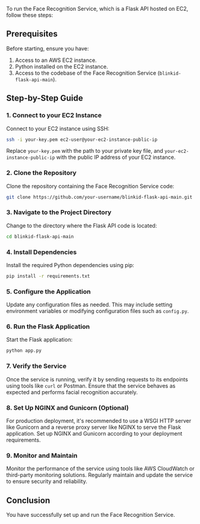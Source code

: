 To run the Face Recognition Service, which is a Flask API hosted on EC2, follow these steps:

## Prerequisites

Before starting, ensure you have:

1. Access to an AWS EC2 instance.
2. Python installed on the EC2 instance.
3. Access to the codebase of the Face Recognition Service (`blinkid-flask-api-main`).

## Step-by-Step Guide

### 1. Connect to your EC2 Instance

Connect to your EC2 instance using SSH:

```bash
ssh -i your-key.pem ec2-user@your-ec2-instance-public-ip
```

Replace `your-key.pem` with the path to your private key file, and `your-ec2-instance-public-ip` with the public IP address of your EC2 instance.

### 2. Clone the Repository

Clone the repository containing the Face Recognition Service code:

```bash
git clone https://github.com/your-username/blinkid-flask-api-main.git
```

### 3. Navigate to the Project Directory

Change to the directory where the Flask API code is located:

```bash
cd blinkid-flask-api-main
```

### 4. Install Dependencies

Install the required Python dependencies using pip:

```bash
pip install -r requirements.txt
```

### 5. Configure the Application

Update any configuration files as needed. This may include setting environment variables or modifying configuration files such as `config.py`.

### 6. Run the Flask Application

Start the Flask application:

```bash
python app.py
```

### 7. Verify the Service

Once the service is running, verify it by sending requests to its endpoints using tools like `curl` or Postman. Ensure that the service behaves as expected and performs facial recognition accurately.

### 8. Set Up NGINX and Gunicorn (Optional)

For production deployment, it's recommended to use a WSGI HTTP server like Gunicorn and a reverse proxy server like NGINX to serve the Flask application. Set up NGINX and Gunicorn according to your deployment requirements.

### 9. Monitor and Maintain

Monitor the performance of the service using tools like AWS CloudWatch or third-party monitoring solutions. Regularly maintain and update the service to ensure security and reliability.

## Conclusion

You have successfully set up and run the Face Recognition Service.
